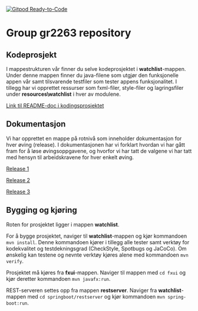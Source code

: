[![Gitpod Ready-to-Code](https://img.shields.io/badge/Gitpod-Ready--to--Code-blue?logo=gitpod)](https://gitpod.stud.ntnu.no/#https://gitlab.stud.idi.ntnu.no/it1901/groups-2022/gr2263/gr2263/)

# Group gr2263 repository

## Kodeprosjekt

I mappestrukturen vår finner du selve kodeprosjektet i **watchlist**-mappen. Under denne mappen finner du java-filene som utgjør den funksjonelle appen vår samt tilsvarende testfiler som tester appens funksjonalitet. I tillegg har vi opprettet ressurser som fxml-filer, style-filer og lagringsfiler under **resources\watchlist** i hver av modulene.

[Link til README-doc i kodingsprosjektet](watchlist/README.md)

## Dokumentasjon

Vi har opprettet en mappe på rotnivå som inneholder dokumentasjon for hver øving (release).
I dokumentasjonen har vi forklart hvordan vi har gått fram for å løse øvingsoppgavene, og hvorfor vi har tatt de valgene vi har tatt med hensyn til arbeidskravene for hver enkelt øving.

[Release 1](docs/release1/release1.md)

[Release 2](docs/release2/release2.md)

[Release 3](docs/release3/release3.md)

## Bygging og kjøring

Roten for prosjektet ligger i mappen **watchlist**.

For å bygge prosjektet, naviger til **watchlist**-mappen og kjør kommandoen `mvn install`. Denne kommandoen kjører i tillegg alle tester samt verktøy for kodekvalitet og testdekningsgrad (CheckStyle, Spotbugs og JaCoCo). Om ønskelig kan testene og nevnte verktøy kjøres alene med kommandoen `mvn verify`.

Prosjektet må kjøres fra **fxui**-mappen. Naviger til mappen med `cd fxui` og kjør deretter kommandoen `mvn javafx:run`.

REST-serveren settes opp fra mappen **restserver**. Naviger fra **watchlist**-mappen med `cd springboot/restserver` og kjør kommandoen `mvn spring-boot:run`.